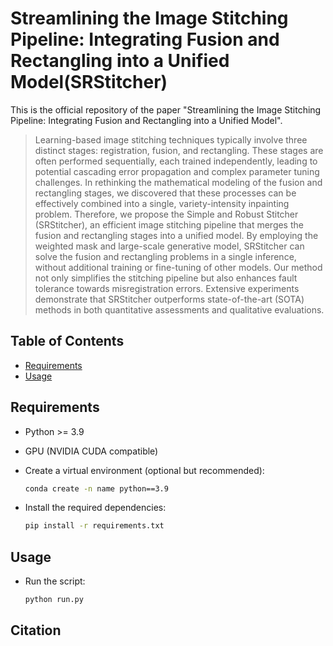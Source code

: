 # Streamlining the Image Stitching Pipeline: Integrating Fusion and Rectangling into a Unified Model(SRStitcher)
This is the official repository of the paper "Streamlining the Image Stitching Pipeline: Integrating Fusion and Rectangling into a Unified Model".

> Learning-based image stitching techniques typically involve three distinct stages: registration, fusion, and rectangling. These stages are often performed sequentially, each trained independently, leading to potential cascading error propagation and complex parameter tuning challenges. In rethinking the mathematical modeling of the fusion and rectangling stages, we discovered that these processes can be effectively combined into a single, variety-intensity inpainting problem. Therefore, we propose the Simple and Robust Stitcher (SRStitcher), an efficient image stitching pipeline that merges the fusion and rectangling stages into a unified model. By employing the weighted mask and large-scale generative model, SRStitcher can solve the fusion and rectangling problems in a single inference, without additional training or fine-tuning of other models. Our method not only simplifies the stitching pipeline but also enhances fault tolerance towards misregistration errors. Extensive experiments demonstrate that SRStitcher outperforms state-of-the-art (SOTA) methods in both quantitative assessments and qualitative evaluations.

## Table of Contents

- [Requirements](#requirements)
- [Usage](#usage)

## Requirements
- Python >= 3.9
- GPU (NVIDIA CUDA compatible)
  
- Create a virtual environment (optional but recommended):

    ```bash
    conda create -n name python==3.9
    ```
    
- Install the required dependencies:

    ```bash
    pip install -r requirements.txt
    ```

## Usage

  - Run the script:

    ```bash
    python run.py
    ```
## Citation

